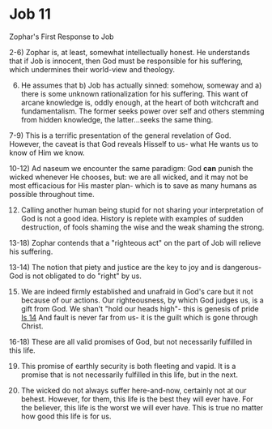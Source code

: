 # Job 11

Zophar's First Response to Job


2-6) Zophar is, at least, somewhat intellectually honest.
     He understands that if Job is innocent, then God must be responsible for his suffering, which undermines their world-view and theology.

6) He assumes that b) Job has actually sinned: somehow, someway and a) there is some unknown rationalization for his suffering.
   This want of arcane knowledge is, oddly enough, at the heart of both witchcraft and fundamentalism.
   The former seeks power over self and others stemming from hidden knowledge, the latter...seeks the same thing.

7-9) This is a terrific presentation of the general revelation of God.
     However, the caveat is that God reveals Hisself to us- what He wants us to know of Him we know.

10-12) Ad naseum we encounter the same paradigm: God **can** punish the wicked whenever He chooses, but:
       we are all wicked,
       and it may not be most efficacious for His master plan- which is to save as many humans as possible throughout time.

12) Calling another human being stupid for not sharing your interpretation of God is not a good idea.
    History is replete with examples of sudden destruction, of fools shaming the wise and the weak shaming the strong.

13-18) Zophar contends that a "righteous act" on the part of Job will relieve his suffering.

13-14) The notion that piety and justice are the key to joy and is dangerous-
       God is not obligated to do "right" by us.

15) We are indeed firmly established and unafraid in God's care but it not because of our actions.
    Our righteousness, by which God judges us, is a gift from God.
    We shan't "hold our heads high"- this is genesis of pride [Is 14](../Isaiah/Isaiah%2014.md)
    And fault is never far from us- it is the guilt which is gone through Christ.

16-18) These are all valid promises of God, but not necessarily fulfilled in this life.

19) This promise of earthly security is both fleeting and vapid.
    It is a promise that is not necessarily fulfilled in this life, but in the next.

20) The wicked do not always suffer here-and-now, certainly not at our behest.
    However, for them, this life is the best they will ever have.
    For the believer, this life is the worst we will ever have.
    This is true no matter how good this life is for us.
